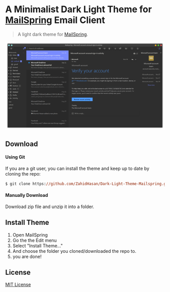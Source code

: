 # A Minimalist Dark Light Theme for [MailSpring](https://getmailspring.com) Email Client

> A light dark theme for [MailSpring](https://getmailspring.com).

![Screenshot](./screenshot.png)

## Download

#### Using Git

If you are a git user, you can install the theme and keep up to date by cloning the repo:
```ps
$ git clone https://github.com/ZahidHasan/Dark-Light-Theme-Mailspring.git
```
#### Manually Download

Download zip file and unzip it into a folder.

## Install Theme

1. Open MailSpring
2. Go the the Edit menu
3. Select "Install Theme..."
4. And choose the folder you cloned/downloaded the repo to.
5. you are done!



## License

[MIT License](./LICENSE)
